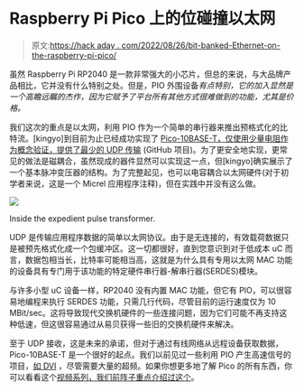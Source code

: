 # Raspberry Pi Pico 上的位碰撞以太网

> 原文:[https://hack aday . com/2022/08/26/bit-banked-Ethernet-on-the-raspberry-pi-pico/](https://hackaday.com/2022/08/26/bit-banged-ethernet-on-the-raspberry-pi-pico/)

虽然 Raspberry Pi RP2040 是一款非常强大的小芯片，但总的来说，与大品牌产品相比，它并没有什么特别之处。但是，PIO 外围设备*有点特别，它的加入显然是一个高瞻远瞩的杰作，因为它赋予了平台所有其他方式很难做到的功能，尤其是价格。*

我们这次的重点是以太网，利用 PIO 作为一个简单的串行器来推出预格式化的比特流。[kingyo]到目前为止已经成功实现了 [Pico-10BASE-T，仅使用少量电阻作为概念验证，提供了最少的 UDP 传输](https://github.com/kingyoPiyo/Pico-10BASE-T) (GitHub 项目)。为了更安全地实现，更常见的做法是磁耦合，虽然现成的器件显然可以实现这一点，但[kingyo]确实展示了一个基本脉冲变压器的结构。为了完整起见，也可以电容耦合以太网硬件(对于初学者来说，这是一个 Micrel 应用程序注释)，但在实践中并没有这么做。

[![](../Images/fa049a0ab88479b728fa591066210d5d.png)](https://hackaday.com/wp-content/uploads/2022/08/picoeth_detail.jpg)

Inside the expedient pulse transformer.

UDP 是传输应用程序数据的简单以太网协议。由于是无连接的，有效载荷数据只是被预先格式化成一个包缓冲区。这一切都很好，直到您意识到对于低成本 uC 而言，数据包相当长，比特率可能相当高，这就是为什么具有专用以太网 MAC 功能的设备具有专门用于该功能的特定硬件串行器-解串行器(SERDES)模块。

与许多小型 uC 设备一样，RP2040 没有内置 MAC 功能，但它有 PIO，可以很容易地编程来执行 SERDES 功能，只需几行代码，尽管目前的运行速度仅为 10 MBit/sec。这将导致现代交换机硬件的一些连接问题，因为它们可能不再支持这种低速，但这很容易通过从易贝获得一些旧的交换机硬件来解决。

至于 UDP 接收，这是未来的承诺，但对于通过有线网络从远程设备获取数据，Pico-10BASE-T 是一个很好的起点。我们以前见过一些利用 PIO 产生高速信号的项目，[如 DVI](https://hackaday.com/2021/02/12/bitbanged-dvi-on-a-raspberry-pi-rp2040-microcontroller/) ，尽管需要大量的超频。如果你想更多地了解 Pico 的所有东西，你可以看看这个[视频系列，我们前阵子重点介绍过这个](https://hackaday.com/2021/07/29/new-video-series-raspberry-pi-pico-and-rp2040-deep-dive-with-uri-shaked/)。